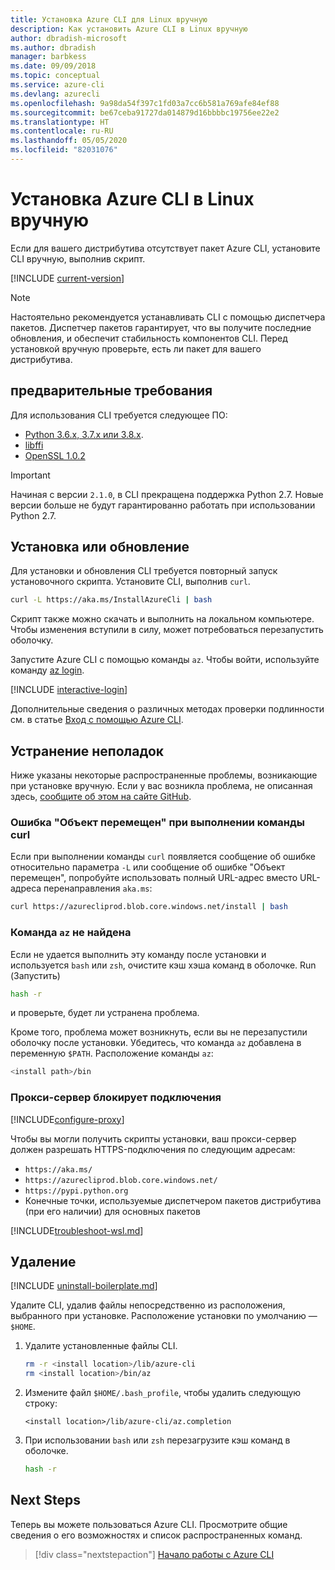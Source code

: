 ```yaml
---
title: Установка Azure CLI для Linux вручную
description: Как установить Azure CLI в Linux вручную
author: dbradish-microsoft
ms.author: dbradish
manager: barbkess
ms.date: 09/09/2018
ms.topic: conceptual
ms.service: azure-cli
ms.devlang: azurecli
ms.openlocfilehash: 9a98da54f397c1fd03a7cc6b581a769afe84ef88
ms.sourcegitcommit: be67ceba91727da014879d16bbbbc19756ee22e2
ms.translationtype: HT
ms.contentlocale: ru-RU
ms.lasthandoff: 05/05/2020
ms.locfileid: "82031076"
---
```

# <a name="install-azure-cli-on-linux-manually"></a>Установка Azure CLI в Linux вручную

Если для вашего дистрибутива отсутствует пакет Azure CLI, установите CLI вручную, выполнив скрипт.

[!INCLUDE [current-version](includes/current-version.md)]

> [!NOTE]
> Настоятельно рекомендуется устанавливать CLI с помощью диспетчера пакетов. Диспетчер пакетов гарантирует, что вы получите последние обновления, и обеспечит стабильность компонентов CLI. Перед установкой вручную проверьте, есть ли пакет для вашего дистрибутива.

## <a name="prerequisites"></a>предварительные требования

Для использования CLI требуется следующее ПО:

* [Python 3.6.x, 3.7.x или 3.8.x](https://www.python.org/downloads/). 
* [libffi](https://sourceware.org/libffi/)
* [OpenSSL 1.0.2](https://www.openssl.org/source/)

> [!IMPORTANT]
>
> Начиная с версии `2.1.0`, в CLI прекращена поддержка Python 2.7. Новые версии больше не будут гарантированно работать при использовании Python 2.7.

## <a name="install-or-update"></a>Установка или обновление

Для установки и обновления CLI требуется повторный запуск установочного скрипта. Установите CLI, выполнив `curl`.

```bash
curl -L https://aka.ms/InstallAzureCli | bash
```

Скрипт также можно скачать и выполнить на локальном компьютере. Чтобы изменения вступили в силу, может потребоваться перезапустить оболочку.

Запустите Azure CLI с помощью команды `az`. Чтобы войти, используйте команду [az login](/cli/azure/reference-index#az-login).

[!INCLUDE [interactive-login](includes/interactive-login.md)]

Дополнительные сведения о различных методах проверки подлинности см. в статье [Вход с помощью Azure CLI](authenticate-azure-cli.md).

## <a name="troubleshooting"></a>Устранение неполадок

Ниже указаны некоторые распространенные проблемы, возникающие при установке вручную. Если у вас возникла проблема, не описанная здесь, [сообщите об этом на сайте GitHub](https://github.com/Azure/azure-cli/issues).

### <a name="curl-object-moved-error"></a>Ошибка "Объект перемещен" при выполнении команды curl

Если при выполнении команды `curl` появляется сообщение об ошибке относительно параметра `-L` или сообщение об ошибке "Объект перемещен", попробуйте использовать полный URL-адрес вместо URL-адреса перенаправления `aka.ms`:

```bash
curl https://azurecliprod.blob.core.windows.net/install | bash
```

### <a name="az-command-not-found"></a>Команда `az` не найдена

Если не удается выполнить эту команду после установки и используется `bash` или `zsh`, очистите кэш хэша команд в оболочке. Run (Запустить)

```bash
hash -r
```

и проверьте, будет ли устранена проблема.

Кроме того, проблема может возникнуть, если вы не перезапустили оболочку после установки. Убедитесь, что команда `az` добавлена в переменную `$PATH`. Расположение команды `az`:

```bash
<install path>/bin
```

### <a name="proxy-blocks-connection"></a>Прокси-сервер блокирует подключения

[!INCLUDE[configure-proxy](includes/configure-proxy.md)]

Чтобы вы могли получить скрипты установки, ваш прокси-сервер должен разрешать HTTPS-подключения по следующим адресам:

* `https://aka.ms/`
* `https://azurecliprod.blob.core.windows.net/`
* `https://pypi.python.org`
* Конечные точки, используемые диспетчером пакетов дистрибутива (при его наличии) для основных пакетов

[!INCLUDE[troubleshoot-wsl.md](includes/troubleshoot-wsl.md)]

## <a name="uninstall"></a>Удаление

[!INCLUDE [uninstall-boilerplate.md](includes/uninstall-boilerplate.md)]

Удалите CLI, удалив файлы непосредственно из расположения, выбранного при установке. Расположение установки по умолчанию — `$HOME`.

1. Удалите установленные файлы CLI.

   ```bash
   rm -r <install location>/lib/azure-cli
   rm <install location>/bin/az
   ```

2. Измените файл `$HOME/.bash_profile`, чтобы удалить следующую строку:

   ```text
   <install location>/lib/azure-cli/az.completion
   ```

3. При использовании `bash` или `zsh` перезагрузите кэш команд в оболочке.

   ```bash
   hash -r
   ```

## <a name="next-steps"></a>Next Steps

Теперь вы можете пользоваться Azure CLI. Просмотрите общие сведения о его возможностях и список распространенных команд.

> [!div class="nextstepaction"]
> [Начало работы с Azure CLI](get-started-with-azure-cli.md)
